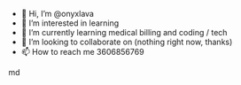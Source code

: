 - 👋 Hi, I’m @onyxlava
- 👀 I’m interested in learning
- 🌱 I’m currently learning medical billing and coding / tech
- 💞️ I’m looking to collaborate on (nothing right now, thanks)
- 📫 How to reach me 3606856769

<!---
onyxlava/onyxlava is a ✨ special ✨ repository because its `README.md` (this file) appears on your GitHub profile.
You can click the Preview link to take a look at your changes.
--->
md
